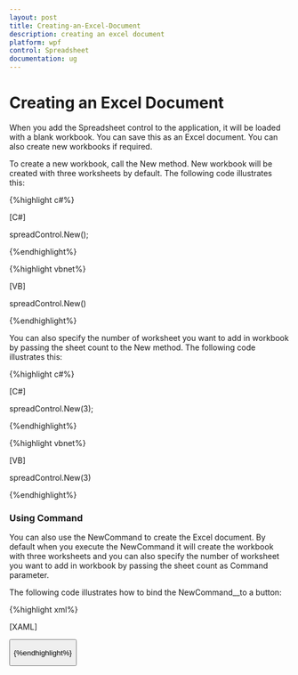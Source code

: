 ```yaml
---
layout: post
title: Creating-an-Excel-Document
description: creating an excel document 
platform: wpf
control: Spreadsheet
documentation: ug
---
```


# Creating an Excel Document 

When you add the Spreadsheet control to the application, it will be loaded with a blank workbook. You can save this as an Excel document. You can also create new workbooks if required.

To create a new workbook, call the New method. New workbook will be created with three worksheets by default. The following code illustrates this:

{%highlight c#%}

[C#]

spreadControl.New();

{%endhighlight%}

{%highlight vbnet%}

 [VB]
 
 spreadControl.New()
 
{%endhighlight%}



You can also specify the number of worksheet you want to add in workbook by passing the sheet count to the New method. The following code illustrates this:


{%highlight c#%}

[C#]

spreadControl.New(3);

{%endhighlight%}

{%highlight vbnet%}

 [VB]
 
 spreadControl.New(3)

 {%endhighlight%}


### Using Command

You can also use the NewCommand to create the Excel document. By default when you execute the NewCommand it will create the workbook with three worksheets and you can also specify the number of worksheet you want to add in workbook by passing the sheet count as Command parameter. 

The following code illustrates how to bind the NewCommand__to a button: 

{%highlight xml%}

[XAML]

<Button Command="{Binding Path=NewCommand}"/>

{%endhighlight%}

